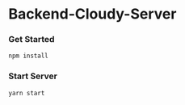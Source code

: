 # Backend-Cloudy-Server

### Get Started

```
npm install
```

### Start Server

```
yarn start
```

